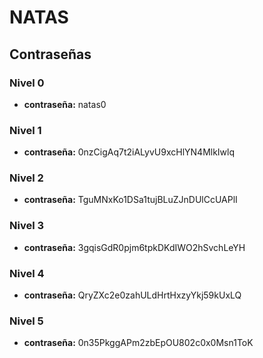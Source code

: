# NATAS
## Contraseñas
### Nivel 0
- **contraseña:** natas0

### Nivel 1
- **contraseña:** 0nzCigAq7t2iALyvU9xcHlYN4MlkIwlq

### Nivel 2
- **contraseña:** TguMNxKo1DSa1tujBLuZJnDUlCcUAPlI

### Nivel 3
- **contraseña:** 3gqisGdR0pjm6tpkDKdIWO2hSvchLeYH

### Nivel 4
- **contraseña:** QryZXc2e0zahULdHrtHxzyYkj59kUxLQ

### Nivel 5
- **contraseña:** 0n35PkggAPm2zbEpOU802c0x0Msn1ToK
